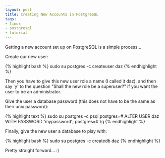 ```yaml
---
layout: post
title: Creating New Accounts in PostgreSQL
tags:
- linux
- postgresql
- tutorial
---
```


Getting a new account set up on PostgreSQL is a simple process...

Create our new user:

{% highlight bash %}
sudo su postgres -c createuser daz
{% endhighlight %}

Then you have to give this new user role a name (I called it daz), and then say 'y' to the question
"Shall the new role be a superuser?" if you want the user to be an administrator.

Give the user a database password (this does not have to be the same as their unix password):

{% highlight text %}
sudo su postgres -c psql
postgres=# ALTER USER daz WITH PASSWORD 'mypassword';
postgres=# \q
{% endhighlight %}

Finally, give the new user a database to play with:

{% highlight bash %}
sudo su postgres -c createdb daz
{% endhighlight %}

Pretty straight forward... :)
